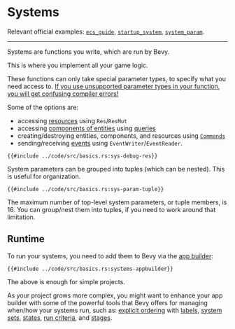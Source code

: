 # Systems

Relevant official examples:
[`ecs_guide`](https://github.com/bevyengine/bevy/blob/latest/examples/ecs/ecs_guide.rs),
[`startup_system`](https://github.com/bevyengine/bevy/blob/latest/examples/ecs/startup_system.rs),
[`system_param`](https://github.com/bevyengine/bevy/blob/latest/examples/ecs/system_param.rs).

---

Systems are functions you write, which are run by Bevy.

This is where you implement all your game logic.

These functions can only take special parameter types, to specify what you
need access to. [If you use unsupported parameter types in your function,
you will get confusing compiler errors!](../pitfalls/into-system.md)

Some of the options are:
 - accessing [resources](./res.md) using `Res`/`ResMut`
 - accessing [components of entities](./ec.md) using [queries](./queries.md)
 - creating/destroying entities, components, and resources using [`Commands`](./commands.md)
 - sending/receiving [events](./events.md) using `EventWriter`/`EventReader`.

```rust,no_run,noplayground
{{#include ../code/src/basics.rs:sys-debug-res}}
```

System parameters can be grouped into tuples (which can be nested). This is
useful for organization.

```rust,no_run,noplayground
{{#include ../code/src/basics.rs:sys-param-tuple}}
```

The maximum number of top-level system parameters, or tuple members, is 16. You
can group/nest them into tuples, if you need to work around that limitation.

## Runtime

To run your systems, you need to add them to Bevy via the [app builder](./app-builder.md):

```rust,no_run,noplayground
{{#include ../code/src/basics.rs:systems-appbuilder}}
```

The above is enough for simple projects.

As your project grows more complex, you might want to enhance your app builder
with some of the powerful tools that Bevy offers for managing when/how
your systems run, such as: [explicit ordering](./system-order.md) with
[labels](./labels.md), [system sets](./system-sets.md), [states](./states.md),
[run criteria](./run-criteria.md), and [stages](./stages.md).
